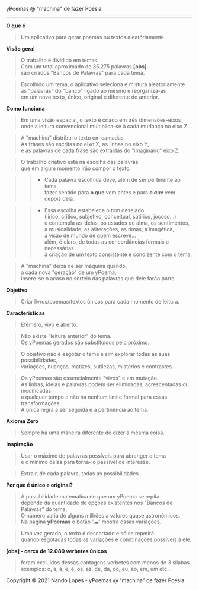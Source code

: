 yPoemas @ "machina" de fazer Poesia
___
**O que é**
> Um aplicativo para gerar poemas ou textos aleatóriamente.

**Visão geral**
> O trabalho é dividido em temas.  
> Com um total aproximado de 35.275 palavras **[obs]**,  
> são criados "Bancos de Palavras" para cada tema.  

> Escolhido um tema, o aplicativo seleciona e mistura aleatoriamente  
> as "palavras" do "banco" ligado ao mesmo e reorganiza-as  
> em um novo texto, único, original e diferente do anterior.

**Como funciona**
> Em uma visão espacial, o texto é criado em três dimensões-eixos  
  onde a leitura convencional multiplica-se à cada mudança no eixo Z.

> A "machina" distribui o texto em camadas.  
  As frases são escritas no eixo X, as linhas no eixo Y,  
  e as palavras de cada frase são extraidas do "imaginário" eixo Z.

> O trabalho criativo está na escolha das palavras  
  que em algum momento irão compor o texto.

>> - Cada palavra escolhida deve, além de ser pertinente ao tema,  
  fazer sentido para **o que** vem antes e para ***o que*** vem depois dela.

>> - Essa escolha estabelece o tom desejado  
     (lírico, crítico, subjetivo, conceitual, satírico, jocoso...)  
	 e contempla as ideias, os estados de alma, os sentimentos,  
     a musicalidade, as aliterações, as rimas, a imagética,  
	 a visão de mundo de quem escreve...  
     além, é claro, de todas as concordâncias formais e necessárias  
     à criação de um texto consistente e condizente com o tema.

> A "machina" deixa de ser máquina quando,  
  a cada nova "geração" de um yPoema,  
  insere-se o acaso no sorteio das palavras que dele farão parte.

**Objetivo**
> Criar livros/poemas/textos únicos para cada momento de leitura.

**Características**
> Efêmero, vivo e aberto.

> Não existe "leitura anterior" do tema.  
  Os yPoemas gerados são substituídos pelo próximo.

> O objetivo não é esgotar o tema e sim explorar todas as suas possibilidades,  
  variações, nuanças, matizes, sutilezas, mistérios e contrastes.

> Os yPoemas são essencialmente "vivos" e em mutação.  
  As linhas, ideias e palavras podem ser eliminadas, acrescentadas ou modificadas  
  a qualquer tempo e não há nenhum limite formal para essas transformações.  
  A única regra a ser seguida é a pertinência ao tema.

**Axioma Zero**
> Sempre há uma maneira diferente de dizer a mesma coisa.

**Inspiração**
> Usar o máximo de palavras possíveis para abranger o tema  
  e o mínimo delas para torná-lo passível de interesse.

> Extrair, de cada palavra, todas as possibilidades.

**Por que é único e original?**
> A possibilidade matemática de que um yPoema se repita  
  depende da quantidade de opções existentes nos "Bancos de Palavras" do tema.    
  O número varia de alguns milhões a valores quase astronômicos.  
> Na página **yPoemas** o botão '☁' mostra essas variações.

> Uma vez gerado, o texto é descartado e só se repetirá  
  quando esgotadas todas as variações e combinações possíveis à ele.
  
**[obs] - cerca de 12.080 verbetes únicos**
>  foram excluídos dessas contagens verbetes com menos de 3 sílabas.  
>  exemplos: o, a, à, e, é, os, as, de, da, do, eu, ao, em, um etc...


Copyright © 2021 Nando Lopes - yPoemas @ "machina" de fazer Poesia
